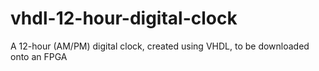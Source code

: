 # vhdl-12-hour-digital-clock
A 12-hour (AM/PM) digital clock, created using VHDL, to be downloaded onto an FPGA
